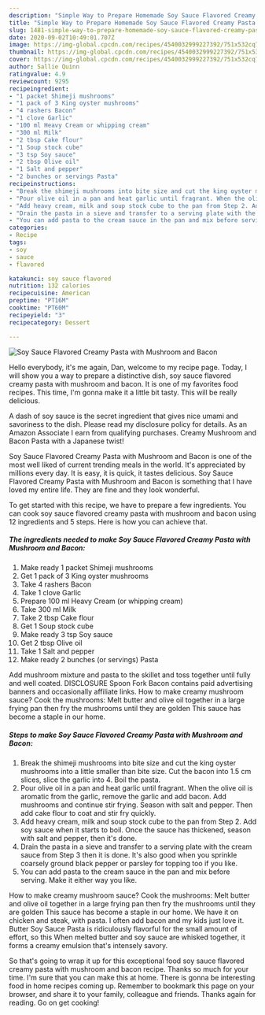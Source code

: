 ```yaml
---
description: "Simple Way to Prepare Homemade Soy Sauce Flavored Creamy Pasta with Mushroom and Bacon"
title: "Simple Way to Prepare Homemade Soy Sauce Flavored Creamy Pasta with Mushroom and Bacon"
slug: 1481-simple-way-to-prepare-homemade-soy-sauce-flavored-creamy-pasta-with-mushroom-and-bacon
date: 2020-09-02T10:49:01.707Z
image: https://img-global.cpcdn.com/recipes/4540032999227392/751x532cq70/soy-sauce-flavored-creamy-pasta-with-mushroom-and-bacon-recipe-main-photo.jpg
thumbnail: https://img-global.cpcdn.com/recipes/4540032999227392/751x532cq70/soy-sauce-flavored-creamy-pasta-with-mushroom-and-bacon-recipe-main-photo.jpg
cover: https://img-global.cpcdn.com/recipes/4540032999227392/751x532cq70/soy-sauce-flavored-creamy-pasta-with-mushroom-and-bacon-recipe-main-photo.jpg
author: Sallie Quinn
ratingvalue: 4.9
reviewcount: 9295
recipeingredient:
- "1 packet Shimeji mushrooms"
- "1 pack of 3 King oyster mushrooms"
- "4 rashers Bacon"
- "1 clove Garlic"
- "100 ml Heavy Cream or whipping cream"
- "300 ml Milk"
- "2 tbsp Cake flour"
- "1 Soup stock cube"
- "3 tsp Soy sauce"
- "2 tbsp Olive oil"
- "1 Salt and pepper"
- "2 bunches or servings Pasta"
recipeinstructions:
- "Break the shimeji mushrooms into bite size and cut the king oyster mushrooms into a little smaller than bite size. Cut the bacon into 1.5 cm slices, slice the garlic into 4. Boil the pasta."
- "Pour olive oil in a pan and heat garlic until fragrant. When the olive oil is aromatic from the garlic, remove the garlic and add bacon. Add mushrooms and continue stir frying. Season with salt and pepper. Then add cake flour to coat and stir fry quickly."
- "Add heavy cream, milk and soup stock cube to the pan from Step 2. Add soy sauce when it starts to boil. Once the sauce has thickened, season with salt and pepper, then it&#39;s done."
- "Drain the pasta in a sieve and transfer to a serving plate with the cream sauce from Step 3 then it is done. It&#39;s also good when you sprinkle coarsely ground black pepper or parsley for topping too if you like."
- "You can add pasta to the cream sauce in the pan and mix before serving. Make it either way you like."
categories:
- Recipe
tags:
- soy
- sauce
- flavored

katakunci: soy sauce flavored 
nutrition: 132 calories
recipecuisine: American
preptime: "PT16M"
cooktime: "PT60M"
recipeyield: "3"
recipecategory: Dessert

---
```



![Soy Sauce Flavored Creamy Pasta with Mushroom and Bacon](https://img-global.cpcdn.com/recipes/4540032999227392/751x532cq70/soy-sauce-flavored-creamy-pasta-with-mushroom-and-bacon-recipe-main-photo.jpg)

Hello everybody, it's me again, Dan, welcome to my recipe page. Today, I will show you a way to prepare a distinctive dish, soy sauce flavored creamy pasta with mushroom and bacon. It is one of my favorites food recipes. This time, I'm gonna make it a little bit tasty. This will be really delicious.

A dash of soy sauce is the secret ingredient that gives nice umami and savoriness to the dish. Please read my disclosure policy for details. As an Amazon Associate I earn from qualifying purchases. Creamy Mushroom and Bacon Pasta with a Japanese twist!

Soy Sauce Flavored Creamy Pasta with Mushroom and Bacon is one of the most well liked of current trending meals in the world. It's appreciated by millions every day. It is easy, it is quick, it tastes delicious. Soy Sauce Flavored Creamy Pasta with Mushroom and Bacon is something that I have loved my entire life. They are fine and they look wonderful.


To get started with this recipe, we have to prepare a few ingredients. You can cook soy sauce flavored creamy pasta with mushroom and bacon using 12 ingredients and 5 steps. Here is how you can achieve that.

<!--inarticleads1-->

##### The ingredients needed to make Soy Sauce Flavored Creamy Pasta with Mushroom and Bacon:

1. Make ready 1 packet Shimeji mushrooms
1. Get 1 pack of 3 King oyster mushrooms
1. Take 4 rashers Bacon
1. Take 1 clove Garlic
1. Prepare 100 ml Heavy Cream (or whipping cream)
1. Take 300 ml Milk
1. Take 2 tbsp Cake flour
1. Get 1 Soup stock cube
1. Make ready 3 tsp Soy sauce
1. Get 2 tbsp Olive oil
1. Take 1 Salt and pepper
1. Make ready 2 bunches (or servings) Pasta


Add mushroom mixture and pasta to the skillet and toss together until fully and well coated. DISCLOSURE Spoon Fork Bacon contains paid advertising banners and occasionally affiliate links. How to make creamy mushroom sauce? Cook the mushrooms: Melt butter and olive oil together in a large frying pan then fry the mushrooms until they are golden This sauce has become a staple in our home. 

<!--inarticleads2-->

##### Steps to make Soy Sauce Flavored Creamy Pasta with Mushroom and Bacon:

1. Break the shimeji mushrooms into bite size and cut the king oyster mushrooms into a little smaller than bite size. Cut the bacon into 1.5 cm slices, slice the garlic into 4. Boil the pasta.
1. Pour olive oil in a pan and heat garlic until fragrant. When the olive oil is aromatic from the garlic, remove the garlic and add bacon. Add mushrooms and continue stir frying. Season with salt and pepper. Then add cake flour to coat and stir fry quickly.
1. Add heavy cream, milk and soup stock cube to the pan from Step 2. Add soy sauce when it starts to boil. Once the sauce has thickened, season with salt and pepper, then it&#39;s done.
1. Drain the pasta in a sieve and transfer to a serving plate with the cream sauce from Step 3 then it is done. It&#39;s also good when you sprinkle coarsely ground black pepper or parsley for topping too if you like.
1. You can add pasta to the cream sauce in the pan and mix before serving. Make it either way you like.


How to make creamy mushroom sauce? Cook the mushrooms: Melt butter and olive oil together in a large frying pan then fry the mushrooms until they are golden This sauce has become a staple in our home. We have it on chicken and steak, with pasta. I often add bacon and my kids just love it. Butter Soy Sauce Pasta is ridiculously flavorful for the small amount of effort, so this When melted butter and soy sauce are whisked together, it forms a creamy emulsion that&#39;s intensely savory. 

So that's going to wrap it up for this exceptional food soy sauce flavored creamy pasta with mushroom and bacon recipe. Thanks so much for your time. I'm sure that you can make this at home. There is gonna be interesting food in home recipes coming up. Remember to bookmark this page on your browser, and share it to your family, colleague and friends. Thanks again for reading. Go on get cooking!
